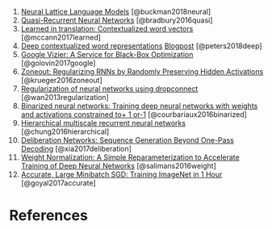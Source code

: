 1. [Neural Lattice Language Models](https://arxiv.org/pdf/1803.05071.pdf) [@buckman2018neural]
2. [Quasi-Recurrent Neural Networks](https://arxiv.org/abs/1611.01576) [@bradbury2016quasi]
3. [Learned in translation: Contextualized word vectors](https://openreview.net/pdf?id=SJTCsqMUf) [@mccann2017learned]
4. [Deep contextualized word representations](https://openreview.net/pdf?id=SJTCsqMUf) [Blogpost](http://allennlp.org/elmo) [@peters2018deep]
5. [Google Vizier: A Service for Black-Box Optimization](http://delivery.acm.org/10.1145/3100000/3098043/p1487-golovin.pdf?ip=161.53.65.243&id=3098043&acc=OA&key=4D4702B0C3E38B35%2E4D4702B0C3E38B35%2E4D4702B0C3E38B35%2E5945DC2EABF3343C&__acm__=1521816060_f8e5a5274dbf83b05b40a09fb442c1dc) [@golovin2017google]
6. [Zoneout: Regularizing RNNs by Randomly Preserving Hidden Activations](https://arxiv.org/pdf/1606.01305.pdf) [@krueger2016zoneout]
7. [Regularization of neural networks using dropconnect](http://proceedings.mlr.press/v28/wan13.pdf) [@wan2013regularization]
8. [Binarized neural networks: Training deep neural networks with weights and activations constrained to+ 1 or-1](https://arxiv.org/abs/1602.02830) [@courbariaux2016binarized]
9. [Hierarchical multiscale recurrent neural networks](https://openreview.net/forum?id=S1di0sfgl) [@chung2016hierarchical]
10. [Deliberation Networks: Sequence Generation Beyond One-Pass Decoding](https://papers.nips.cc/paper/6775-deliberation-networks-sequence-generation-beyond-one-pass-decoding.pdf) [@xia2017deliberation]
11. [Weight Normalization: A Simple Reparameterization to Accelerate Training of Deep Neural Networks](https://arxiv.org/pdf/1602.07868.pdf) [@salimans2016weight]
12. [Accurate, Large Minibatch SGD: Training ImageNet in 1 Hour](https://arxiv.org/pdf/1706.02677.pdf) [@goyal2017accurate]

# References
